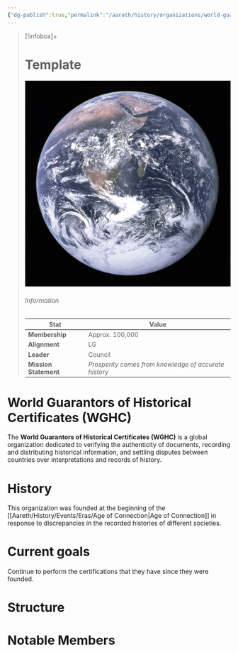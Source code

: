 ```yaml
---
{"dg-publish":true,"permalink":"/aareth/history/organizations/world-guarantors-of-historical-certificates-wghc/","tags":["gardenEntry"]}
---
```


> [!infobox]+
> # Template
> ![earth.jpg|250](/img/user/media/earth.jpg)
> ###### Information
> | Stat | Value |
> | ---- | ---- |
> | **Membership** | Approx. 100,000 |
> | **Alignment** | LG |
> | **Leader** | Council | |
> | **Mission Statement** | *Prosperity comes from knowledge of accurate history* |

# World Guarantors of Historical Certificates (WGHC)
The **World Guarantors of Historical Certificates (WGHC)** is a global organization dedicated to verifying the authenticity of documents, recording and distributing historical information, and settling disputes between countries over interpretations and records of history. 

# History
This organization was founded at the beginning of the [[Aareth/History/Events/Eras/Age of Connection\|Age of Connection]] in response to discrepancies in the recorded histories of different societies.
# Current goals
Continue to perform the certifications that they have since they were founded.

# Structure

# Notable Members

